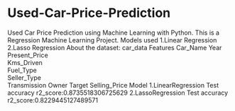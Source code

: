 # Used-Car-Price-Prediction
Used Car Price Prediction using Machine Learning with Python. This is a Regression Machine Learning Project. Models used 1.Linear Regression 2.Lasso Regression
About the dataset: car_data
Features
   Car_Name	
   Year		
   Present_Price	
   Kms_Driven	
   Fuel_Type	
   Seller_Type	
   Transmission	
   Owner
Target
   Selling_Price
Model
1.LinearRegression
  Test accuracy
    r2_score:0.8735518306725629
2.LassoRegression
  Test accuracy
    r2_score:0.8229445127489571
  
